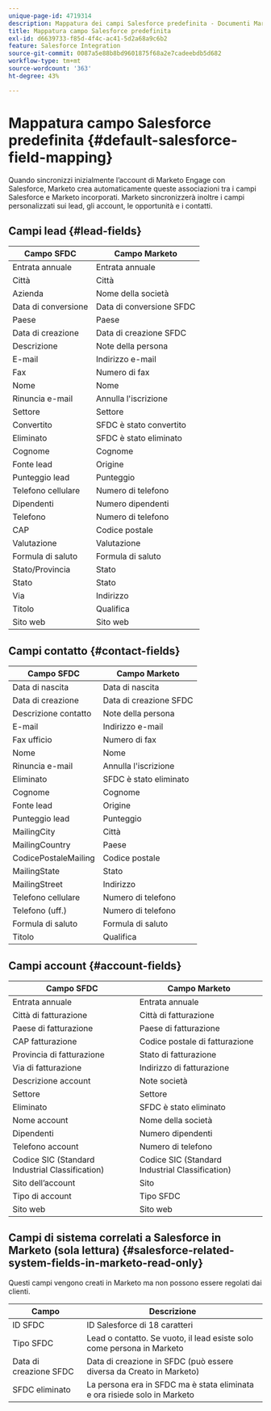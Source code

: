 ```yaml
---
unique-page-id: 4719314
description: Mappatura dei campi Salesforce predefinita - Documenti Marketo - Documentazione del prodotto
title: Mappatura campo Salesforce predefinita
exl-id: d6639733-f85d-4f4c-ac41-5d2a68a9c6b2
feature: Salesforce Integration
source-git-commit: 0087a5e88b8bd9601875f68a2e7cadeebdb5d682
workflow-type: tm+mt
source-wordcount: '363'
ht-degree: 43%

---
```


# Mappatura campo Salesforce predefinita {#default-salesforce-field-mapping}

Quando sincronizzi inizialmente l’account di Marketo Engage con Salesforce, Marketo crea automaticamente queste associazioni tra i campi Salesforce e Marketo incorporati. Marketo sincronizzerà inoltre i campi personalizzati sui lead, gli account, le opportunità e i contatti.

## Campi lead {#lead-fields}

| Campo SFDC | Campo Marketo |
|---|---|
| Entrata annuale | Entrata annuale |
| Città | Città |
| Azienda | Nome della società |
| Data di conversione | Data di conversione SFDC |
| Paese | Paese |
| Data di creazione | Data di creazione SFDC |
| Descrizione | Note della persona |
| E-mail | Indirizzo e-mail |
| Fax | Numero di fax |
| Nome | Nome |
| Rinuncia e-mail | Annulla l&#39;iscrizione |
| Settore | Settore |
| Convertito | SFDC è stato convertito |
| Eliminato | SFDC è stato eliminato |
| Cognome | Cognome |
| Fonte lead | Origine |
| Punteggio lead | Punteggio |
| Telefono cellulare | Numero di telefono |
| Dipendenti | Numero dipendenti |
| Telefono | Numero di telefono |
| CAP | Codice postale |
| Valutazione | Valutazione |
| Formula di saluto | Formula di saluto |
| Stato/Provincia | Stato |
| Stato | Stato |
| Via | Indirizzo |
| Titolo | Qualifica |
| Sito web | Sito web |

## Campi contatto {#contact-fields}

| Campo SFDC | Campo Marketo |
|---|---|
| Data di nascita | Data di nascita |
| Data di creazione | Data di creazione SFDC |
| Descrizione contatto | Note della persona |
| E-mail | Indirizzo e-mail |
| Fax ufficio | Numero di fax |
| Nome | Nome |
| Rinuncia e-mail | Annulla l&#39;iscrizione |
| Eliminato | SFDC è stato eliminato |
| Cognome | Cognome |
| Fonte lead | Origine |
| Punteggio lead | Punteggio |
| MailingCity | Città |
| MailingCountry | Paese |
| CodicePostaleMailing | Codice postale |
| MailingState | Stato |
| MailingStreet | Indirizzo |
| Telefono cellulare | Numero di telefono |
| Telefono (uff.) | Numero di telefono |
| Formula di saluto | Formula di saluto |
| Titolo | Qualifica |

## Campi account {#account-fields}

| Campo SFDC | Campo Marketo |
|---|---|
| Entrata annuale | Entrata annuale |
| Città di fatturazione | Città di fatturazione |
| Paese di fatturazione | Paese di fatturazione |
| CAP fatturazione | Codice postale di fatturazione |
| Provincia di fatturazione | Stato di fatturazione |
| Via di fatturazione | Indirizzo di fatturazione |
| Descrizione account | Note società |
| Settore | Settore |
| Eliminato | SFDC è stato eliminato |
| Nome account | Nome della società |
| Dipendenti | Numero dipendenti |
| Telefono account | Numero di telefono |
| Codice SIC (Standard Industrial Classification) | Codice SIC (Standard Industrial Classification) |
| Sito dell’account | Sito |
| Tipo di account | Tipo SFDC |
| Sito web | Sito web |

## Campi di sistema correlati a Salesforce in Marketo (sola lettura) {#salesforce-related-system-fields-in-marketo-read-only}

Questi campi vengono creati in Marketo ma non possono essere regolati dai clienti.

| Campo | Descrizione |
|---|---|
| ID SFDC | ID Salesforce di 18 caratteri |
| Tipo SFDC | Lead o contatto. Se vuoto, il lead esiste solo come persona in Marketo |
| Data di creazione SFDC | Data di creazione in SFDC (può essere diversa da Creato in Marketo) |
| SFDC eliminato | La persona era in SFDC ma è stata eliminata e ora risiede solo in Marketo |
